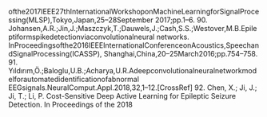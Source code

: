 ofthe2017IEEE27thInternationalWorkshoponMachineLearningforSignalProcessing(MLSP),Tokyo,Japan,25–28September
2017;pp.1–6.
90. Johansen,A.R.;Jin,J.;Maszczyk,T.;Dauwels,J.;Cash,S.S.;Westover,M.B.Epileptiformspikedetectionviaconvolutionalneural
networks. InProceedingsofthe2016IEEEInternationalConferenceonAcoustics,SpeechandSignalProcessing(ICASSP),
Shanghai,China,20–25March2016;pp.754–758.
91. Yıldırım,Ö.;Baloglu,U.B.;Acharya,U.R.Adeepconvolutionalneuralnetworkmodelforautomatedidentificationofabnormal
EEGsignals.NeuralComput.Appl.2018,32,1–12.[CrossRef]
92. Chen, X.; Ji, J.; Ji, T.; Li, P. Cost-Sensitive Deep Active Learning for Epileptic Seizure Detection. In Proceedings of the 2018